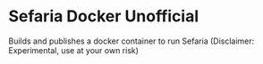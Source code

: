 # Sefaria Docker Unofficial
Builds and publishes a docker container to run Sefaria
(Disclaimer: Experimental, use at your own risk)
